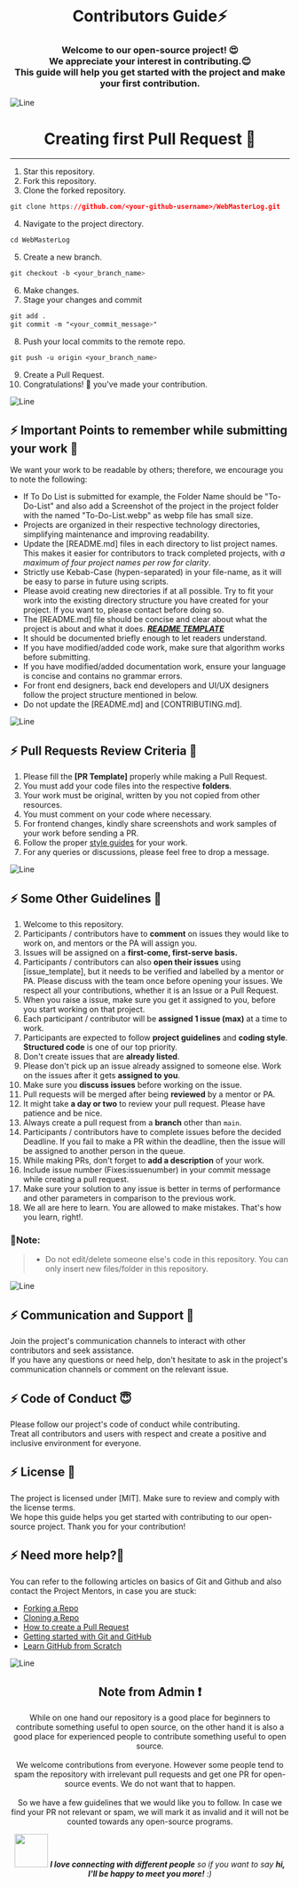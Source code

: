 <h1 align="center">Contributors Guide⚡ </h1>
<h3 align="center">Welcome to our open-source project! 😍<br> We appreciate your interest in contributing.😊 <br>This guide will help you get started with the project and make your first contribution.</h3>

![Line](https://github.com/Avdhesh-Varshney/WebMasterLog/assets/114330097/4b78510f-a941-45f8-a9d5-80ed0705e847)

<h1 align="center">Creating first Pull Request 🌟</h1>

---
1. Star this repository.
2. Fork this repository.
3. Clone the forked repository.
```css
git clone https://github.com/<your-github-username>/WebMasterLog.git
```
  
4. Navigate to the project directory.
```py
cd WebMasterLog
```
5. Create a new branch.
```css
git checkout -b <your_branch_name>
```
6. Make changes.
7. Stage your changes and commit
```css
git add .
git commit -m "<your_commit_message>"
```
8. Push your local commits to the remote repo.
```css
git push -u origin <your_branch_name>
```
9. Create a Pull Request.
10. Congratulations! 🎉 you've made your contribution.


![Line](https://github.com/Avdhesh-Varshney/WebMasterLog/assets/114330097/4b78510f-a941-45f8-a9d5-80ed0705e847)


## :zap: Important Points to remember while submitting your work 📍 

We want your work to be readable by others; therefore, we encourage you to note the following:

- If To Do List is submitted for example, the Folder Name should be "To-Do-List" and also add a Screenshot of the project in the project folder with the named "To-Do-List.webp" as webp file has small size.
- Projects are organized in their respective technology directories, simplifying maintenance and improving readability.
- Update the [README.md] files in each directory to list project names. This makes it easier for contributors to track completed projects, with *a maximum of four project names per row for clarity*.
- Strictly use Kebab-Case (hypen-separated) in your file-name, as it will be easy to parse in future using scripts.
- Please avoid creating new directories if at all possible. Try to fit your work into the existing directory structure you have created for your project. If you want to, please contact before doing so.
- The [README.md] file should be concise and clear about what the project is about and what it does. [***README TEMPLATE***](https://github.com/Avdhesh-Varshney/WebMasterLog/blob/main/.github/PROJECT-README-TEMPLATE.md)
- It should be documented briefly enough to let readers understand. 
- If you have modified/added code work, make sure that algorithm works before submitting.
- If you have modified/added documentation work, ensure your language is concise and contains no grammar errors.
- For front end designers, back end developers and UI/UX designers follow the project structure mentioned in below.
- Do not update the [README.md] and [CONTRIBUTING.md].


![Line](https://github.com/Avdhesh-Varshney/WebMasterLog/assets/114330097/4b78510f-a941-45f8-a9d5-80ed0705e847)


## :zap: Pull Requests Review Criteria 🧲 

1. Please fill the **[PR Template]** properly while making a Pull Request.
2. You must add your code files into the respective **folders**.
3. Your work must be original, written by you not copied from other resources.
4. You must comment on your code where necessary.
4. For frontend changes, kindly share screenshots and work samples of your work before sending a PR.
5. Follow the proper [style guides](https://google.github.io/styleguide/) for your work.
6. For any queries or discussions, please feel free to drop a message.


![Line](https://github.com/Avdhesh-Varshney/WebMasterLog/assets/114330097/4b78510f-a941-45f8-a9d5-80ed0705e847)


## :zap: Some Other Guidelines 🔑 

1. Welcome to this repository.
2. Participants / contributors have to **comment** on issues they would like to work on, and mentors or the PA will assign you.
3. Issues will be assigned on a **first-come, first-serve basis.**
4. Participants / contributors can also **open their issues** using [issue_template], but it needs to be verified and labelled by a mentor or PA. Please discuss with the team once before opening your issues. We respect all your contributions, whether it is an Issue or a Pull Request.
5. When you raise a issue, make sure you get it assigned to you, before you start working on that project.
6. Each participant / contributor will be **assigned 1 issue (max)** at a time to work.
7. Participants are expected to follow **project guidelines** and **coding style**. **Structured code** is one of our top priority.
8. Don't create issues that are **already listed**.
9. Please don't pick up an issue already assigned to someone else. Work on the issues after it gets **assigned to you**.
10. Make sure you **discuss issues** before working on the issue.
11. Pull requests will be merged after being **reviewed** by a mentor or PA.
12. It might take **a day or two** to review your pull request. Please have patience and be nice.
13. Always create a pull request from a **branch** other than `main`.
14. Participants / contributors have to complete issues before the decided Deadline. If you fail to make a PR within the deadline, then the issue will be assigned to another person in the queue.
15. While making PRs, don't forget to **add a description** of your work.
16. Include issue number (Fixes:issuenumber) in your commit message while creating a pull request.
17. Make sure your solution to any issue is better in terms of performance and other parameters in comparison to the previous work.
18. We all are here to learn. You are allowed to make mistakes. That's how you learn, right!.


### 🔨Note:

> - Do not edit/delete someone else's code in this repository. You can only insert new files/folder in this repository.


![Line](https://github.com/Avdhesh-Varshney/WebMasterLog/assets/114330097/4b78510f-a941-45f8-a9d5-80ed0705e847)


## :zap: Communication and Support 💬
Join the project's communication channels to interact with other contributors and seek assistance.</br>If you have any questions or need help, don't hesitate to ask in the project's communication channels or comment on the relevant issue.

## :zap: Code of Conduct 😇
Please follow our project's code of conduct while contributing.</br>Treat all contributors and users with respect and create a positive and inclusive environment for everyone.

## :zap: License 📄
The project is licensed under [MIT]. Make sure to review and comply with the license terms.</br>We hope this guide helps you get started with contributing to our open-source project. Thank you for your contribution!

## :zap: Need more help?🤔

You can refer to the following articles on basics of Git and Github and also contact the Project Mentors, in case you are stuck:

- [Forking a Repo](https://help.github.com/en/github/getting-started-with-github/fork-a-repo)
- [Cloning a Repo](https://help.github.com/en/desktop/contributing-to-projects/creating-an-issue-or-pull-request)
- [How to create a Pull Request](https://opensource.com/article/19/7/create-pull-request-github)
- [Getting started with Git and GitHub](https://towardsdatascience.com/getting-started-with-git-and-github-6fcd0f2d4ac6)
- [Learn GitHub from Scratch](https://lab.github.com/githubtraining/introduction-to-github)


![Line](https://github.com/Avdhesh-Varshney/WebMasterLog/assets/114330097/4b78510f-a941-45f8-a9d5-80ed0705e847)


<h2 align="center">Note from Admin ❗</h2>
<p align="center">While on one hand our repository is a good place for beginners to contribute something useful to open source, on the other hand it is also a good place for experienced people to contribute something useful to open source.</br></br>We welcome contributions from everyone. However some people tend to spam the repository with irrelevant pull requests and get one PR for open-source events. We do not want that to happen.</br></br>So we have a few guidelines that we would like you to follow. In case we find your PR not relevant or spam, we will mark it as invalid and it will not be counted towards any open-source programs.</p>

<div align="center">
  <img src="https://media.giphy.com/media/LnQjpWaON8nhr21vNW/giphy.gif" width="60"> <em><b>I love connecting with different people</b> so if you want to say <b>hi, I'll be happy to meet you more!</b> :)</em>
</div>
